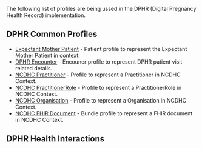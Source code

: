 <!-- profiles-dphr.md {% comment %}

{% endcomment %} -->
The following list of profiles are being ussed in the DPHR (Digital Pregnancy Health Record) implementation. 

## DPHR Common Profiles
* [Expectant Mother Patient](StructureDefinition-ncdhc-patient-expectant-mother.html) - Patient profile to represent the Expectant Mother Patient in context.
* [DPHR Encounter](StructureDefinition-ncdhc-encounter-dphr.html) - Encouner profile to represent DPHR patient visit related details.
* [NCDHC Practitioner](StructureDefinition-ncdhc-practitioner.html) - Profile to represent a Practitioner in NCDHC Context.
* [NCDHC PractitionerRole](StructureDefinition-ncdhc-practitioner-role.html) - Profile to represent a PractitionerRole in NCDHC Context.
* [NCDHC Organisation](StructureDefinition-ncdhc-organisation.html) - Profile to represent a Organisation in NCDHC Context.
* [NCDHC FHIR Document](StructureDefinition-ncdhc-bundle-document.html) - Bundle profile to represent a FHIR document in NCDHC Context.

## DPHR Health Interactions

